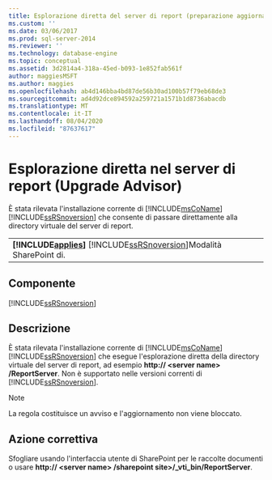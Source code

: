 ```yaml
---
title: Esplorazione diretta del server di report (preparazione aggiornamento) | Microsoft Docs
ms.custom: ''
ms.date: 03/06/2017
ms.prod: sql-server-2014
ms.reviewer: ''
ms.technology: database-engine
ms.topic: conceptual
ms.assetid: 3d2814a4-318a-45ed-b093-1e852fab561f
author: maggiesMSFT
ms.author: maggies
ms.openlocfilehash: ab4d146bba4bd87de56b30ad100b57f79eb68de3
ms.sourcegitcommit: ad4d92dce894592a259721a1571b1d8736abacdb
ms.translationtype: MT
ms.contentlocale: it-IT
ms.lasthandoff: 08/04/2020
ms.locfileid: "87637617"
---
```

# <a name="direct-browsing-to-report-server-upgrade-advisor"></a>Esplorazione diretta nel server di report (Upgrade Advisor)
  È stata rilevata l'installazione corrente di [!INCLUDE[msCoName](../../includes/msconame-md.md)] [!INCLUDE[ssRSnoversion](../../includes/ssrsnoversion-md.md)] che consente di passare direttamente alla directory virtuale del server di report.  
  
||  
|-|  
|**[!INCLUDE[applies](../../includes/applies-md.md)]**  [!INCLUDE[ssRSnoversion](../../includes/ssrsnoversion-md.md)]Modalità SharePoint di.|  
  
## <a name="component"></a>Componente  
 [!INCLUDE[ssRSnoversion](../../includes/ssrsnoversion-md.md)]  
  
## <a name="description"></a>Descrizione  
 È stata rilevata l'installazione corrente di [!INCLUDE[msCoName](../../includes/msconame-md.md)] [!INCLUDE[ssRSnoversion](../../includes/ssrsnoversion-md.md)] che esegue l'esplorazione diretta della directory virtuale del server di report, ad esempio **http:// \<server name> /ReportServer**. Non è supportato nelle versioni correnti di [!INCLUDE[ssRSnoversion](../../includes/ssrsnoversion-md.md)].  
  
> [!NOTE]  
>  La regola costituisce un avviso e l'aggiornamento non viene bloccato.  
  
## <a name="corrective-action"></a>Azione correttiva  
 Sfogliare usando l'interfaccia utente di SharePoint per le raccolte documenti o usare **http:// \<server name> /sharepoint site>/_vti_bin/ReportServer**.  
  
  
